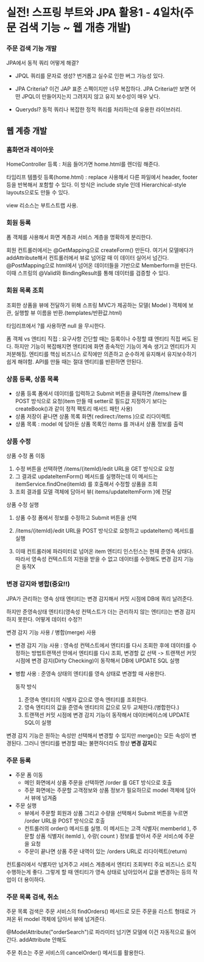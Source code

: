 # 실전! 스프링 부트와 JPA 활용1 -  4일차(주문 검색 기능 ~ 웹 개층 개발)

### 주문 검색 기능 개발

JPA에서 동적 쿼리 어떻게 해결?

- JPQL 쿼리를 문자로  생성? 번거롭고 실수로 인한 버그 가능성 있다.

- JPA Criteria? 이건 JAP 표준 스펙이지만 너무 복잡하다. JPA Criteria만 보면 어떤 JPQL이 만들어지는지 그려지지 않고 유지 보수성이 매우 낮다.

- Querydsl? 동적 쿼리나 복잡한 정적 쿼리를 처리하는데  유용한 라이브러리. 

## 웹 계층 개발

### 홈화면과 레이아웃 

HomeController 등록 : 처음 들어가면 home.html를 렌더링 해준다.

타임리프 템플릿 등록(home.html) : replace 사용해서 다른 파일에서 header, footer 등을 반복해서 포함할 수 있다. 이 방식은 include style 인데 Hierarchical-style layouts으로도 만들 수 있다.

view 리소스는 부트스트랩 사용.

### 회원 등록

폼 객체를 사용해서 화면 계층과 서비스 계층을 명확하게 분리한다.

회원 컨트롤러에서는 @GetMapping으로 createForm() 만든다. 여기서 모델에다가 addAttribute해서 컨트롤러에서 뷰로 넘어갈 때 이 데이터 실어서 넘긴다. @PostMapping으로 html에서 넘어온 데이터들을 기반으로 Memberform을 만든다. 이때 스프링의 @Valid와 BindingResult를 통해 데이터를 검증할 수 있다. 

### 회원 목록 조회

조회한 상품을 뷰에 전달하기 위해 스프링 MVC가 제공하는 모델( Model ) 객체에 보관, 실행할 뷰 이름을 반환.(templates/반환값.html)

타임리프에서 ?를 사용하면 null 을 무시한다.

폼 객체 vs 엔티티 직접 : 요구사항 간단할 때는 등록이나 수정할 떄 엔티티 직접 써도 된다. 하지만 기능이 복잡해지면 엔티티에 화면 종속적인 기능이 계속 생기고 엔티티가 지저분해짐. 엔티티를 핵심 비즈니스 로직에만 의존하고 순수하게 유지해서 유지보수하기 쉽게 해야함.  API를 만들 때는 절대 엔티티를 반환하면 안된다.

### 상품 등록, 상품 목록

- 상품 등록 폼에서 데이터를 입력하고 Submit 버튼을 클릭하면 /items/new 를 POST 방식으로 요청(item 만들 때 setter로 필드값 지정하기 보다는 createBook()과 같이 정적 팩토리 매서드 패턴 사용)
- 상품 저장이 끝나면 상품 목록 화면( redirect:/items )으로 리다이렉트
- 상품 목록 : model 에 담아둔 상품 목록인 items 를 꺼내서 상품 정보를 출력

### 상품 수정

상품 수정 폼 이동

1. 수정 버튼을 선택하면 /items/{itemId}/edit URL을 GET 방식으로 요청
2. 그 결과로 updateItemForm() 메서드를 실행하는데 이 메서드는 itemService.findOne(itemId) 를 호출해서 수정할 상품을 조회
3. 조회 결과를 모델 객체에 담아서 뷰( items/updateItemForm )에 전달

상품 수정 실행

1. 상품 수정 폼에서 정보를 수정하고 Submit 버튼을 선택

2. /items/{itemId}/edit URL을 POST 방식으로 요청하고 updateItem() 메서드를 실행

3. 이때 컨트롤러에 파라미터로 넘어온 item 엔티티 인스턴스는 현재 준영속 상태다. 따라서 영속성 컨텍스트의 지원을 받을 수 없고 데이터를 수정해도 변경 감지 기능은 동작X

### 변경 감지와 병합(중요!!)

JPA가 관리하는 영속 상태 엔티티는 변경 감지해서 커밋 시점에 DB에 쿼리 날려준다. 

하지만 준영속상태 엔티티(영속성 컨텍스트가 더는 관리하지 않는 엔티티)는 변경 감지 하지 못한다. 어떻게 데이터 수정?!

변경 감지 기능 사용 / 병합(merge) 사용

- 변경 감지 기능 사용 : 영속성 컨텍스트에서 엔티티를 다시 조회한 후에 데이터를 수정하는 방법트랜잭션 안에서 엔티티를 다시 조회, 변경할 값 선택 -> 트랜잭션 커밋 시점에 변경 감지(Dirty Checking)이 동작해서 DB에 UPDATE SQL 실행

- 병합 사용 : 준영속 상태의 엔티티를 영속 상태로 변경할 때 사용한다.

  동작 방식

  1. 준영속 엔티티의 식별자 값으로 영속 엔티티를 조회한다.
  2. 영속 엔티티의 값을 준영속 엔티티의 값으로 모두 교체한다.(병합한다.)
  3. 트랜잭션 커밋 시점에 변경 감지 기능이 동작해서 데이터베이스에 UPDATE SQL이 실행

변경 감지 기능은 원하는 속성만 선택해서 변경할 수 있지만 merge()는 모든 속성이 변경된다.  그러니 엔티티를 변경할 떄는 불편하더라도 항상 **변경 감지**로

### 주문 등록

- 주문 폼 이동
  - 메인 화면에서 상품 주문을 선택하면 /order 를 GET 방식으로 호출
  - 주문 화면에는 주문할 고객정보와 상품 정보가 필요하므로 model 객체에 담아서 뷰에 넘겨줌
- 주문 실행
  - 뷰에서 주문할 회원과 상품 그리고 수량을 선택해서 Submit 버튼을 누르면 /order URL을 POST 방식으로 호출
  - 컨트롤러의 order() 메서드를 실행. 이 메서드는 고객 식별자( memberId ), 주문할 상품 식별자( itemId ), 수량( count ) 정보를 받아서 주문 서비스에 주문을 요청
  - 주문이 끝나면 상품 주문 내역이 있는 /orders URL로 리다이렉트(return)

컨트롤러에서 식별자만 넘겨주고 서비스 계층에서 엔티티 조회부터 주요 비즈니스 로직 수행하는게 좋다. 그렇게 할 때 엔티티가 영속 상태로 남아있어서 값을 변경하는 등의 작업이 더 용이하다.

### 주문 목록 검색, 취소

주문 목록 검색은 주문 서비스의 findOrders() 메서드로 모든 주문을 리스트 형태로 가져온 뒤 model 객체에 담아서 뷰에 넘겨준다.

@ModelAttribute("orderSearch")로 파라미터 넘기면 모델에 이건 자동적으로 들어간다. addAttribute 안해도

주문 취소는 주문 서비스의 cancelOrder() 메서드를 활용한다.
